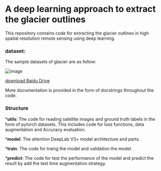 A deep learning approach to extract the glacier outlines
====
This repository contains code for extracting the glacier outlines in high spatial resolution remote sensing using deep learning. 

### dataset:

The sample datasets of glacier are as follow:

![image](https://user-images.githubusercontent.com/82889935/190320208-8652b4c8-7aa8-42f2-882a-671450248777.png)

[download Baidu Drive](https://pan.baidu.com/s/1WUGkOzeAS1kwPoe991RfWA?pwd=23tr)

More documentation is provided in the form of docstrings throughout the code.

### Structure

***utils**: The code for reading satellite images and ground truth labels in the form of pytorch datasets. This includes code for loss functions, data augmentation and Accuracy evaluation.

***model**: The attention DeepLab V3+ model architecture and parts.

***train**: The code for traing the model and validation the model.

***predict**: The code for test the performance of the model and predict the result by add the test time augmentation strategy.
